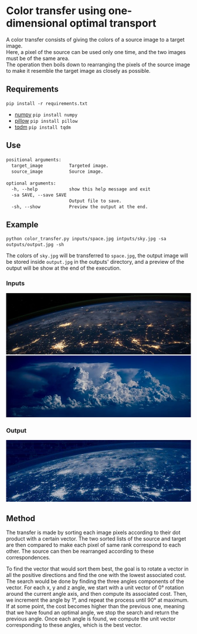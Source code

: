 # Color transfer using one-dimensional optimal transport

A color transfer consists of giving the colors of a source image to a target image.<br>
Here, a pixel of the source can be used only one time, and the two images must be of the same area.<br>
The operation then boils down to rearranging the pixels of the source image to make it resemble the target image as 
closely as possible.

## Requirements

```
pip install -r requirements.txt
```

- [numpy](https://pypi.org/project/numpy/) ```pip install numpy```
- [pillow](https://pypi.org/project/Pillow/) ```pip install pillow```
- [tqdm](https://pypi.org/project/tqdm/) ```pip install tqdm```

## Use

```
positional arguments:
  target_image          Targeted image.
  source_image          Source image.

optional arguments:
  -h, --help            show this help message and exit
  -sa SAVE, --save SAVE
                        Output file to save.
  -sh, --show           Preview the output at the end.
```

## Example

```
python color_transfer.py inputs/space.jpg intputs/sky.jpg -sa outputs/output.jpg -sh
```
The colors of `sky.jpg` will be transferred to `space.jpg`, the output image will be stored inside `output.jpg` in the
outputs' directory, and a preview of the output will be show at the end of the execution.

### Inputs

![space](inputs/space.jpg)
![sky](inputs/sky.jpg)

### Output

![output](outputs/output.jpg)

## Method

The transfer is made by sorting each image pixels according to their dot product with a certain vector.
The two sorted lists of the source and target are then compared to make each pixel of same rank correspond to each 
other.
The source can then be rearranged according to these correspondences.

To find the vector that would sort them best, the goal is to rotate a vector in all the positive directions and find the 
one with the lowest associated cost.
The search would be done by finding the three angles components of the vector.
For each x, y and z angle, we start with a unit vector of 0° rotation around the current angle axis, and then compute
its associated cost.
Then, we increment the angle by 1°, and repeat the process until 90° at maximum.
If at some point, the cost becomes higher than the previous one, meaning that we have found an optimal angle, we stop 
the search and return the previous angle.
Once each angle is found, we compute the unit vector corresponding to these angles, which is the best vector.